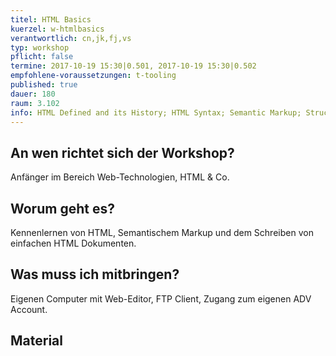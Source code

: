 ```yaml
---
titel: HTML Basics
kuerzel: w-htmlbasics
verantwortlich: cn,jk,fj,vs
typ: workshop
pflicht: false
termine: 2017-10-19 15:30|0.501, 2017-10-19 15:30|0.502
empfohlene-voraussetzungen: t-tooling
published: true
dauer: 180
raum: 3.102
info: HTML Defined and its History; HTML Syntax; Semantic Markup; Structure of HTML; Quick Tour of HTML; HTML Semantic Elements; Validation.
---
```


## An wen richtet sich der Workshop?
Anfänger im Bereich Web-Technologien, HTML & Co.

## Worum geht es?
Kennenlernen von HTML, Semantischem Markup und dem Schreiben von einfachen HTML Dokumenten.

## Was muss ich mitbringen?
Eigenen Computer mit Web-Editor, FTP Client, Zugang zum eigenen ADV Account.

## Material
